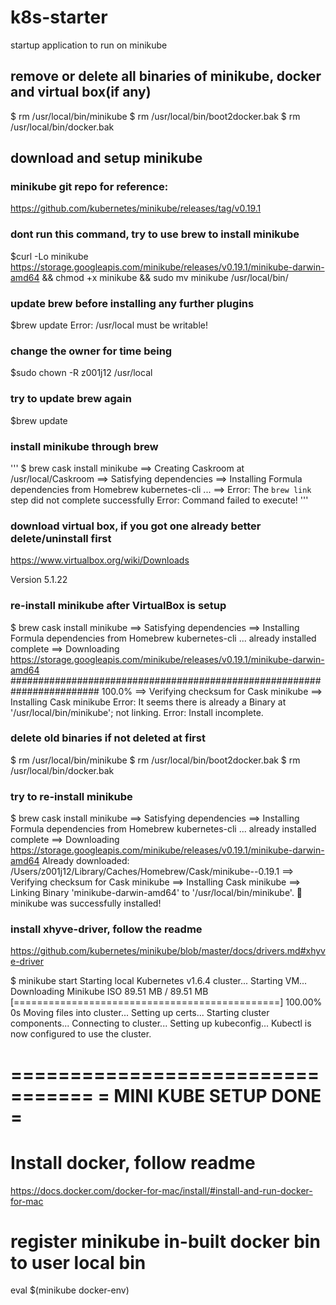 # k8s-starter
startup application to run on minikube

## remove or delete all binaries of minikube, docker and virtual box(if any)
$ rm /usr/local/bin/minikube
$ rm /usr/local/bin/boot2docker.bak
$ rm /usr/local/bin/docker.bak

## download and setup minikube
### minikube git repo for reference:
https://github.com/kubernetes/minikube/releases/tag/v0.19.1

### dont run this command, try to use brew to install minikube
$curl -Lo minikube https://storage.googleapis.com/minikube/releases/v0.19.1/minikube-darwin-amd64 && chmod +x minikube && sudo mv minikube /usr/local/bin/

### update brew before installing any further plugins
$brew update
Error: /usr/local must be writable!

### change the owner for time being
$sudo chown -R z001j12 /usr/local

### try to update brew again
$brew update

### install minikube through brew

'''
$ brew cask install minikube
==> Creating Caskroom at /usr/local/Caskroom
==> Satisfying dependencies
==> Installing Formula dependencies from Homebrew
kubernetes-cli ... ==> Error: The `brew link` step did not complete successfully
Error: Command failed to execute!
'''

### download virtual box, if you got one already better delete/uninstall first
https://www.virtualbox.org/wiki/Downloads

Version 5.1.22

### re-install minikube after VirtualBox is setup
$ brew cask install minikube
==> Satisfying dependencies
==> Installing Formula dependencies from Homebrew
kubernetes-cli ... already installed
complete
==> Downloading https://storage.googleapis.com/minikube/releases/v0.19.1/minikube-darwin-amd64
######################################################################## 100.0%
==> Verifying checksum for Cask minikube
==> Installing Cask minikube
Error: It seems there is already a Binary at '/usr/local/bin/minikube'; not linking.
Error: Install incomplete.

### delete old binaries if not deleted at first
$ rm /usr/local/bin/minikube
$ rm /usr/local/bin/boot2docker.bak
$ rm /usr/local/bin/docker.bak

### try to re-install minikube
$ brew cask install minikube
==> Satisfying dependencies
==> Installing Formula dependencies from Homebrew
kubernetes-cli ... already installed
complete
==> Downloading https://storage.googleapis.com/minikube/releases/v0.19.1/minikube-darwin-amd64
Already downloaded: /Users/z001j12/Library/Caches/Homebrew/Cask/minikube--0.19.1
==> Verifying checksum for Cask minikube
==> Installing Cask minikube
==> Linking Binary 'minikube-darwin-amd64' to '/usr/local/bin/minikube'.
🍺  minikube was successfully installed!

### install xhyve-driver, follow the readme
https://github.com/kubernetes/minikube/blob/master/docs/drivers.md#xhyve-driver

$ minikube start
Starting local Kubernetes v1.6.4 cluster...
Starting VM...
Downloading Minikube ISO
 89.51 MB / 89.51 MB [==============================================] 100.00% 0s
Moving files into cluster...
Setting up certs...
Starting cluster components...
Connecting to cluster...
Setting up kubeconfig...
Kubectl is now configured to use the cluster.

=================================
=      MINI KUBE SETUP DONE     =
=================================

# Install docker, follow readme
https://docs.docker.com/docker-for-mac/install/#install-and-run-docker-for-mac

# register minikube in-built docker bin to user local bin
eval $(minikube docker-env)
